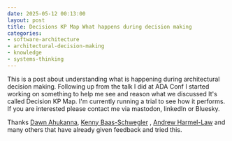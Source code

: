 ```yaml
---
date: 2025-05-12 00:13:00
layout: post
title: Decisions KP Map What happens during decision making
categories:
- software-architecture
- architectural-decision-making
- knowledge
- systems-thinking
---
```


This is a post about understanding what is happening during architectural decision making. 
Following up from the talk I did at ADA Conf I started working on something to help me see and reason what we discussed
It's called Decision KP Map. 
I'm currently running a trial to see how it performs. If you are interested please contact me via mastodon, linkedIn or Bluesky.


Thanks [Dawn Ahukanna](https://mastodon.social/@dahukanna), [Kenny Baas-Schwegler](https://weave-it.org/) , [Andrew Harmel-Law](https://andrewharmellaw.github.io/) and many others that have already given feedback and tried this.
